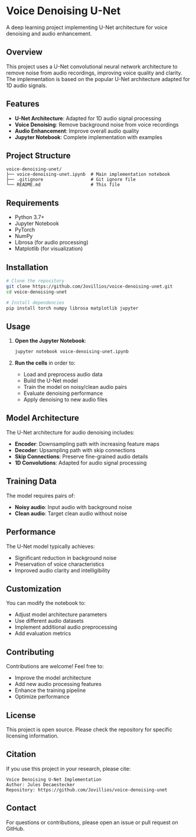# Voice Denoising U-Net

A deep learning project implementing U-Net architecture for voice denoising and audio enhancement.

## Overview

This project uses a U-Net convolutional neural network architecture to remove noise from audio recordings, improving voice quality and clarity. The implementation is based on the popular U-Net architecture adapted for 1D audio signals.

## Features

- **U-Net Architecture**: Adapted for 1D audio signal processing
- **Voice Denoising**: Remove background noise from voice recordings
- **Audio Enhancement**: Improve overall audio quality
- **Jupyter Notebook**: Complete implementation with examples

## Project Structure

```
voice-denoising-unet/
├── voice-denoising-unet.ipynb  # Main implementation notebook
├── .gitignore                  # Git ignore file
└── README.md                   # This file
```

## Requirements

- Python 3.7+
- Jupyter Notebook
- PyTorch
- NumPy
- Librosa (for audio processing)
- Matplotlib (for visualization)

## Installation

```bash
# Clone the repository
git clone https://github.com/Jovillios/voice-denoising-unet.git
cd voice-denoising-unet

# Install dependencies
pip install torch numpy librosa matplotlib jupyter
```

## Usage

1. **Open the Jupyter Notebook**:
   ```bash
   jupyter notebook voice-denoising-unet.ipynb
   ```

2. **Run the cells** in order to:
   - Load and preprocess audio data
   - Build the U-Net model
   - Train the model on noisy/clean audio pairs
   - Evaluate denoising performance
   - Apply denoising to new audio files

## Model Architecture

The U-Net architecture for audio denoising includes:
- **Encoder**: Downsampling path with increasing feature maps
- **Decoder**: Upsampling path with skip connections
- **Skip Connections**: Preserve fine-grained audio details
- **1D Convolutions**: Adapted for audio signal processing

## Training Data

The model requires pairs of:
- **Noisy audio**: Input audio with background noise
- **Clean audio**: Target clean audio without noise

## Performance

The U-Net model typically achieves:
- Significant reduction in background noise
- Preservation of voice characteristics
- Improved audio clarity and intelligibility

## Customization

You can modify the notebook to:
- Adjust model architecture parameters
- Use different audio datasets
- Implement additional audio preprocessing
- Add evaluation metrics

## Contributing

Contributions are welcome! Feel free to:
- Improve the model architecture
- Add new audio processing features
- Enhance the training pipeline
- Optimize performance

## License

This project is open source. Please check the repository for specific licensing information.

## Citation

If you use this project in your research, please cite:
```
Voice Denoising U-Net Implementation
Author: Jules Decaestecker
Repository: https://github.com/Jovillios/voice-denoising-unet
```

## Contact

For questions or contributions, please open an issue or pull request on GitHub.